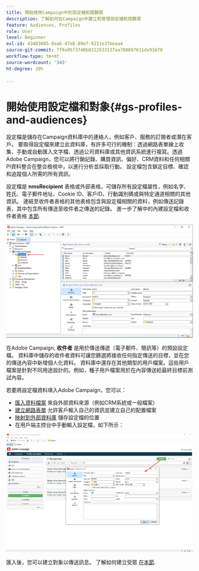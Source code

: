 ```yaml
---
title: 開始使用Campaign中的設定檔和閱聽眾
description: 了解如何在Campaign中建立和管理設定檔和閱聽眾
feature: Audiences, Profiles
role: User
level: Beginner
exl-id: 43483085-8aa6-47e6-89e7-9211e37beaa4
source-git-commit: 7f9a95f3748b8322933137aa780897611de91678
workflow-type: tm+mt
source-wordcount: '343'
ht-degree: 20%

---
```


# 開始使用設定檔和對象{#gs-profiles-and-audiences}

設定檔是儲存在Campaign資料庫中的連絡人，例如客戶、服務的訂閱者或潛在客戶。 要取得設定檔來建立此資料庫，有許多可行的機制：透過網路表單線上收集、手動或自動匯入文字檔、透過公司資料庫或其他資訊系統進行複寫。透過Adobe Campaign，您可以將行銷記錄、購買資訊、偏好、CRM資料和任何相關PI資料整合在整合檢視中，以進行分析並採取行動。 設定檔包含鎖定目標、確認和追蹤個人所需的所有資訊。



設定檔是 **nmsRecipient** 表格或外部表格，可儲存所有設定檔屬性，例如名字、姓氏、電子郵件地址、Cookie ID、客戶ID、行動識別碼或與特定通道相關的其他資訊。 連結至收件者表格的其他表格包含與設定檔相關的資料，例如傳送記錄表，其中包含所有傳送至收件者之傳送的記錄。 進一步了解中的內建設定檔和收件者表格 [本節](../dev/datamodel.md#ootb-profiles).

![](assets/recipients-in-explorer.png)

在Adobe Campaign, **收件者** 是用於傳送傳遞（電子郵件、簡訊等）的預設設定檔。 資料庫中儲存的收件者資料可讓您篩選將接收任何指定傳送的目標，並在您的傳送內容中新增個人化資料。 資料庫中還存在其他類型的用戶檔案。這些用戶檔案是針對不同用途設計的。例如，種子用戶檔案用於在內容傳送給最終目標前測試內容。

若要將設定檔資料填入Adobe Campaign，您可以：

* [匯入資料檔案](../start/import.md) 來自外部資料來源（例如CRM系統或一般檔案）
* [建立網路表單](../dev/webapps.md) 允許客戶輸入自己的資訊並建立自己的配置檔案
* [映射到外部資料庫](../connect/fda.md) 儲存設定檔的位置
* 在用戶端主控台中手動輸入設定檔，如下所示：

![](assets/create-profile.png)

<!--You can also select your message audience in an external file: recipients are stored not in the database, but in files. These are known as “external” deliveries. These contacts can be imported or not in Adobe Campaign. [Learn more](external-profiles.md).-->

匯入後，您可以建立對象以傳送訊息。 了解如何建立受眾 [在本節](create-audiences.md).
